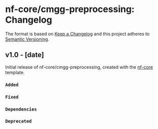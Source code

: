 # nf-core/cmgg-preprocessing: Changelog

The format is based on [Keep a Changelog](https://keepachangelog.com/en/1.0.0/)
and this project adheres to [Semantic Versioning](https://semver.org/spec/v2.0.0.html).

## v1.0 - [date]

Initial release of nf-core/cmgg-preprocessing, created with the [nf-core](https://nf-co.re/) template.

### `Added`

### `Fixed`

### `Dependencies`

### `Deprecated`
